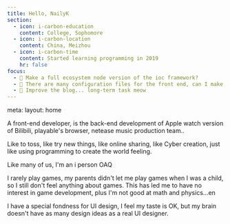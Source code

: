 ```yaml
---
title: Hello, NailyK
section:
  - icon: i-carbon-education
    content: College, Sophomore
  - icon: i-carbon-location
    content: China, Meizhou
  - icon: i-carbon-time
    content: Started learning programming in 2019
    hr: false
focus:
  - 🧩 Make a full ecosystem node version of the ioc framework?
  - 📃 There are many configuration files for the front end, can I make a web ui to manage these configuration files? Just an npx command to enter this web ui? Then add a plugin system, a plugin market in the web ui?
  - 📅 Improve the blog... long-term task meow
---
```


<route lang="yaml">
meta:
  layout: home
</route>

A front-end developer, is the back-end development of <InlinePopover trigger="Lightning Studio">Apple watch version of Bilibili, playable's browser, netease music production team.</InlinePopover>.

Like to toss, like <InlineUnderlineText class="after:bg-amber!">try new things</InlineUnderlineText>, like <InlineUnderlineText class="after:bg-coolGray!">online sharing</InlineUnderlineText>, like <InlineUnderlineText class="after:bg-indigo!">Cyber creation</InlineUnderlineText>, just like using <InlineUnderlineText class="after:bg-green!">programming to create the world</InlineUnderlineText> feeling.

Like many of us, I'm an i person OAQ

I rarely play games, my parents didn't let me play games when I was a child, so I still don't feel anything about games. This has led me to have no interest in game development, plus I'm not good at math and physics...en

I have a special fondness for UI design, I feel my taste is OK, but my brain doesn't have as many design ideas as a real UI designer.
